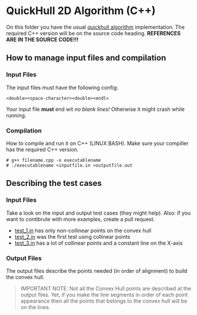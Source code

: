 # QuickHull 2D Algorithm (C++)

On this folder you have the usual [quickhull algorithm](https://github.com/mandafigura/computer-graphics-beginner/blob/master/quickhull/quickhull_2d.cpp) implementation. The required C++ version will be on the source code heading. **REFERENCES ARE IN THE SOURCE CODE!!!**

## How to manage input files and compilation

### Input Files

The input files must have the following config:
```
<double><space-character><double><endl>
```

Your input file **must** end wit _no blank lines!_ Otherwise it might crash while running.

### Compilation

How to compile and run it on C++ (LINUX BASH). Make sure your compiller has the required C++ version.
```shell
# g++ filename.cpp -o executablename
# ./executablename <inputfile.in >outputfile.out
```
## Describing the test cases

### Input Files
Take a look on the input and output test cases (they might help). Also: if you want to contibrute with more examples, create a pull request.

* [test_1.in](https://github.com/mandafigura/computer-graphics-beginner/blob/master/quickhull/test_1.in) has only non-collinear points on the convex hull
* [test_2.in](https://github.com/mandafigura/computer-graphics-beginner/blob/master/quickhull/test_2.in) was the first test using collinear points
* [test_3.in](https://github.com/mandafigura/computer-graphics-beginner/blob/master/quickhull/test_3.in) has a lot of collinear points and a constant line on the X-axis
	
### Output Files	
The output files describe the points needed (in order of alignment) to build the convex hull.

>IMPORTANT NOTE: Not all the Convex Hull points are described at the output files. Yet, if you make the line segments in order of each point appearance then all the points that belongs to the convex hull will be on the lines.


